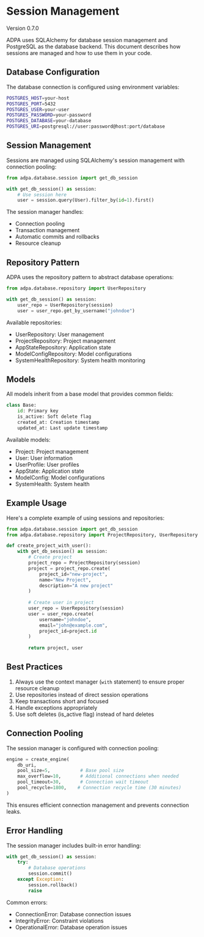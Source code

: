 # Session Management

Version 0.7.0

ADPA uses SQLAlchemy for database session management and PostgreSQL as the database backend. This document describes how sessions are managed and how to use them in your code.

## Database Configuration

The database connection is configured using environment variables:

```bash
POSTGRES_HOST=your-host
POSTGRES_PORT=5432
POSTGRES_USER=your-user
POSTGRES_PASSWORD=your-password
POSTGRES_DATABASE=your-database
POSTGRES_URI=postgresql://user:password@host:port/database
```

## Session Management

Sessions are managed using SQLAlchemy's session management with connection pooling:

```python
from adpa.database.session import get_db_session

with get_db_session() as session:
    # Use session here
    user = session.query(User).filter_by(id=1).first()
```

The session manager handles:
- Connection pooling
- Transaction management
- Automatic commits and rollbacks
- Resource cleanup

## Repository Pattern

ADPA uses the repository pattern to abstract database operations:

```python
from adpa.database.repository import UserRepository

with get_db_session() as session:
    user_repo = UserRepository(session)
    user = user_repo.get_by_username("johndoe")
```

Available repositories:
- UserRepository: User management
- ProjectRepository: Project management
- AppStateRepository: Application state
- ModelConfigRepository: Model configurations
- SystemHealthRepository: System health monitoring

## Models

All models inherit from a base model that provides common fields:

```python
class Base:
    id: Primary key
    is_active: Soft delete flag
    created_at: Creation timestamp
    updated_at: Last update timestamp
```

Available models:
- Project: Project management
- User: User information
- UserProfile: User profiles
- AppState: Application state
- ModelConfig: Model configurations
- SystemHealth: System health

## Example Usage

Here's a complete example of using sessions and repositories:

```python
from adpa.database.session import get_db_session
from adpa.database.repository import ProjectRepository, UserRepository

def create_project_with_user():
    with get_db_session() as session:
        # Create project
        project_repo = ProjectRepository(session)
        project = project_repo.create(
            project_id="new-project",
            name="New Project",
            description="A new project"
        )
        
        # Create user in project
        user_repo = UserRepository(session)
        user = user_repo.create(
            username="johndoe",
            email="john@example.com",
            project_id=project.id
        )
        
        return project, user
```

## Best Practices

1. Always use the context manager (`with` statement) to ensure proper resource cleanup
2. Use repositories instead of direct session operations
3. Keep transactions short and focused
4. Handle exceptions appropriately
5. Use soft deletes (is_active flag) instead of hard deletes

## Connection Pooling

The session manager is configured with connection pooling:

```python
engine = create_engine(
    db_uri,
    pool_size=5,           # Base pool size
    max_overflow=10,       # Additional connections when needed
    pool_timeout=30,       # Connection wait timeout
    pool_recycle=1800,    # Connection recycle time (30 minutes)
)
```

This ensures efficient connection management and prevents connection leaks.

## Error Handling

The session manager includes built-in error handling:

```python
with get_db_session() as session:
    try:
        # Database operations
        session.commit()
    except Exception:
        session.rollback()
        raise
```

Common errors:
- ConnectionError: Database connection issues
- IntegrityError: Constraint violations
- OperationalError: Database operation issues
